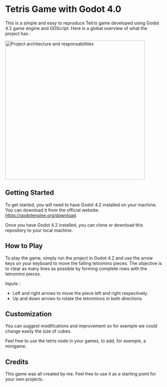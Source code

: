 # Tetris Game with Godot 4.0

This is a simple and easy to reproduce Tetris game developed using Godot 4.2 game engine and GDScript.
Here is a global overview of what the project has :

<img width="447" alt="Project architecture and responsabilities" src="https://github.com/user-attachments/assets/653190fb-5740-4e30-8603-a5fb78e25b0e">

## Getting Started

To get started, you will need to have Godot 4.2 installed on your machine. You can download it from the official website: https://godotengine.org/download.

Once you have Godot 4.2 installed, you can clone or download this repository to your local machine.

## How to Play

To play the game, simply run the project in Godot 4.2 and use the arrow keys on your keyboard to move the falling tetromino pieces. 
The objective is to clear as many lines as possible by forming complete rows with the tetromino pieces.

Inputs :

- Left and right arrows to move the piece left and right respectively.
- Up and down arrows to rotate the tetrominos in both directions.

## Customization

You can suggest modifications and improvement so for exemple we could change easily the size of cubes.

Feel free to use the tetris node in your games, to add, for exemple, a minigame.

## Credits

This game was all created by me.
Feel free to use it as a starting point for your own projects.

